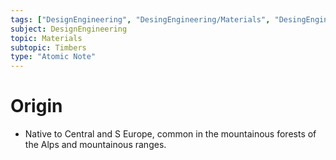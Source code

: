 ```yaml
---
tags: ["DesignEngineering", "DesingEngineering/Materials", "DesingEngineering/Materials/Timbers", "DesingEngineering/Materials/Timbers/Softwoods"]
subject: DesignEngineering
topic: Materials
subtopic: Timbers
type: "Atomic Note"
---
```


# Origin
 - Native to Central and S Europe, common in the mountainous forests of the Alps and mountainous ranges.